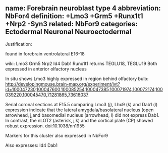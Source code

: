 name: Forebrain neuroblast type 4
abbreviation: NbFor4
definition: +Lmo3 +Grm5 +Runx1t1 +Nrp2 -Syn3
related: NbFor9
categories: Ectodermal Neuronal Neuroectodermal
---

Justification:

found in forebrain ventrolateral E16-18

wiki: Lmo3 Grm5 Nrp2 Id4 Dab1 Runx1t1
returns TEGLU18, TEGLU19
Both expressed in anterior olfactory nucleus

In situ shows Lmo3 highly expressed in region behind olfactory bulb:
http://developingmouse.brain-map.org/experiment/ivt?id=100047230,100047600,100085254,100047385,100071974,100072174,100039220,100045470,71281865,73616037

Serial coronal sections at E15.5 comparing Lmo3 (j), Lhx9 (k) and Dab1 (l) expression indicate that the lateral amygdala/basolateral nucleus (open arrowhead, j,and basomedial nucleus (arrowhead, l) did not express Dab1. In contrast, the nLOT2 (asterisk, j,k) and the cortical plate (CP) showed robust expression.
doi:10.1038/nn1955

Markers for this cluster also expressed in NbFor9

Also expresses:
Id4
Dab1